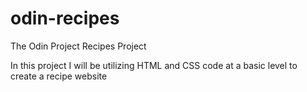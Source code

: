 # odin-recipes
The Odin Project Recipes Project

In this project I will be utilizing HTML and CSS code at a basic level to create a recipe website